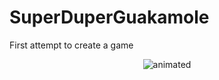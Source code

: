 # SuperDuperGuakamole
First attempt to create a game
<p align="center">
  <img src="gif/teset.gif" alt="animated" />
</p>

